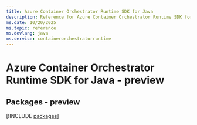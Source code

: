 ```yaml
---
title: Azure Container Orchestrator Runtime SDK for Java
description: Reference for Azure Container Orchestrator Runtime SDK for Java
ms.date: 10/20/2025
ms.topic: reference
ms.devlang: java
ms.service: containerorchestratorruntime
---
```

# Azure Container Orchestrator Runtime SDK for Java - preview
## Packages - preview
[!INCLUDE [packages](container-orchestrator-runtime-index.md)]